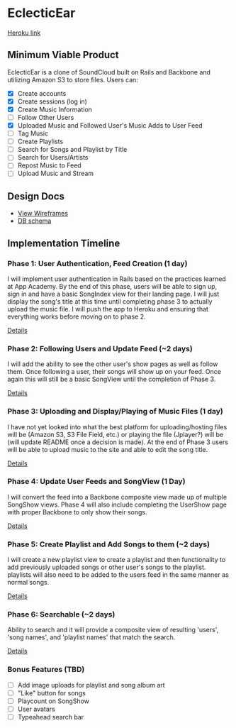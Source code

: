 # EclecticEar

[Heroku link][heroku]

[heroku]: https://eclectic-ear.herokuapp.com

## Minimum Viable Product
EclecticEar is a clone of SoundCloud built on Rails and Backbone and
utilizing Amazon S3 to store files. Users can:

- [x] Create accounts
- [x] Create sessions (log in)
- [x] Create Music Information
- [ ] Follow Other Users
- [x] Uploaded Music and Followed User's Music Adds to User Feed
- [ ] Tag Music
- [ ] Create Playlists
- [ ] Search for Songs and Playlist by Title
- [ ] Search for Users/Artists
- [ ] Repost Music to Feed
- [ ] Upload Music and Stream

## Design Docs
* [View Wireframes][views]
* [DB schema][schema]

[views]: ./docs/views.md
[schema]: ./docs/schema.md

## Implementation Timeline

### Phase 1: User Authentication, Feed Creation (1 day)
I will implement user authentication in Rails based on the practices learned at
App Academy. By the end of this phase, users will be able to sign up, sign in
and have a basic SongIndex view for their landing page. I will just display the
song's title at this time until completing phase 3 to actually upload the music
file. I will push the app to Heroku and ensuring that everything works before
moving on to phase 2.

[Details][phase-one]

### Phase 2: Following Users and Update Feed (~2 days)
I will add the ability to see the other user's show pages as well as follow them.
Once following a user, their songs will show up on your feed.  Once again this
will still be a basic SongView until the completion of Phase 3.

[Details][phase-two]

### Phase 3: Uploading and Display/Playing of Music Files (1 day)
I have not yet looked into what the best platform for uploading/hosting files will
be (Amazon S3, S3 File Field, etc.) or playing the file (Jplayer?) will be (will
update README once a decision is made). At the end of Phase 3 users will be able
to upload music to the site and able to edit the song title.

[Details][phase-three]

### Phase 4: Update User Feeds and SongView (1 Day)
I will convert the feed into a Backbone composite view made up of multiple
SongShow views.  Phase 4 will also include completing the UserShow page with
proper Backbone to only show their songs.  


[Details][phase-four]

### Phase 5: Create Playlist and Add Songs to them (~2 days)
I will create a new playlist view to create a playlist and then functionality
to add previously uploaded songs or other user's songs to the playlist.  playlists
will also need to be added to the users feed in the same manner as normal songs.

[Details][phase-five]

### Phase 6: Searchable (~2 days)
Ability to search and it will provide a composite view of resulting 'users',
'song names', and 'playlist names' that match the search.

[Details][phase-six]

### Bonus Features (TBD)
- [ ] Add image uploads for playlist and song album art
- [ ] "Like" button for songs
- [ ] Playcount on SongShow
- [ ] User avatars
- [ ] Typeahead search bar

[phase-one]: ./docs/phases/phase1.md
[phase-two]: ./docs/phases/phase2.md
[phase-three]: ./docs/phases/phase3.md
[phase-four]: ./docs/phases/phase4.md
[phase-five]: ./docs/phases/phase5.md
[phase-six]: ./docs/phases/phase6.md
